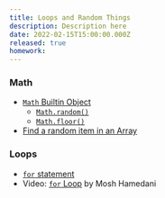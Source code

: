 ```yaml
---
title: Loops and Random Things
description: Description here
date: 2022-02-15T15:00:00.000Z
released: true
homework: 
---
```


<home-work :home-work="homework">

### Math
- [`Math` Builtin Object](https://developer.mozilla.org/en-US/docs/Web/JavaScript/Reference/Global_Objects/Math)
    - [`Math.random()`](https://developer.mozilla.org/en-US/docs/Web/JavaScript/Reference/Global_Objects/Math/random)
    - [`Math.floor()`](https://developer.mozilla.org/en-US/docs/Web/JavaScript/Reference/Global_Objects/Math/floor)
- [Find a random item in an Array](https://gist.github.com/acidtone/2a3cac26a229aa95685e5cf6344f2e4e)

### Loops
- [`for` statement](https://developer.mozilla.org/en-US/docs/Web/JavaScript/Guide/Loops_and_iteration#for_statement)
- Video: [`for` Loop](https://www.youtube.com/watch?v=s9wW2PpJsmQ) by Mosh Hamedani

</home-work>
